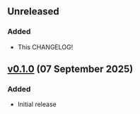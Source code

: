 ## Unreleased

### Added

- This CHANGELOG!

## [v0.1.0](https://pypi.org/project/inspect-wandb/0.1.0/) (07 September 2025)

### Added

- Initial release